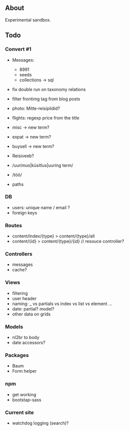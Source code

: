 ## About

Experimental sandbox.

## Todo

### Convert #1

- Messages:
    - 8991
    - seeds
    - collections -> sql
- fix double run on taxonomy relations
- filter frontimg tag from blog posts
- photo: Mitte-reisipildid?
- flights: regexp price from the title
- misc -> new term?
- expat -> new term?
- buysell -> new term?
- Reisiveeb?
- /uurimus|küsitlus|uuring term/
- /töö/

- paths

### DB

- users: unique name / email ?
- foreign keys

### Routes

- content/index/{type} > content/{type}/all
- content/{id} > content/{type}/{id} // resouce controller?

### Controllers

- messages
- cache?

### Views

- filtering
- user header 
- naming: _ vs partials vs index vs list vs element ...
- date: partial? model?
- other data on grids

### Models

- nl2br to body
- date accessors?

### Packages

- Baum
- Form helper

### npm

- get working
- bootstap-sass

### Current site

- watchdog logging (search)?